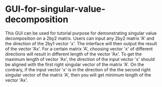 # GUI-for-singular-value-decomposition
This GUI can be used for tutorial purpose for demonstrating singular value decomposition on a 2by2 matrix. Users can input any 2by2 matrix 'A' and the direction of the 2by1 vector 'x'. The interface will then output the result of the vector 'Ax'. For a certain matrix 'A', choosing vector 'x' of different directions will result in different length of the vector 'Ax'. To get the maximum length of vector 'Ax', the direction of the input vector 'x' should be aligned with the first right singular vector of the matrix 'A'. On the contrary, if the input vector 'x' is in the direction of the the second right singular vector of the matrix 'A', then you will get minimum length of the vector 'Ax'.
